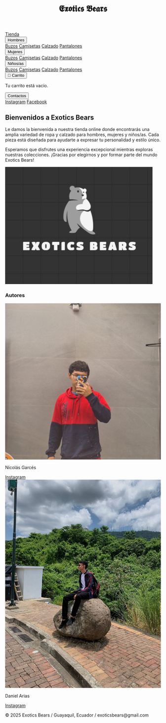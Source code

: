 <html lang="es">
<head>
    <meta charset="UTF-8">
    <meta name="viewport" content="width=device-width, initial-scale=1.0">
    <title>𝕰𝖝𝖔𝖙𝖎𝖈𝖘 𝕭𝖊𝖆𝖗𝖘</title>
    <link rel="shorcut icon" href="logobears.png" type="image/x*icon">
    <link href="https://fonts.googleapis.com/css2?family=Roboto:wght@400;700&display=swap" rel="stylesheet">
    <link rel="stylesheet" href="tiendainicio.css">
    <script src="https://www.paypal.com/sdk/js?client-id=AUOWkN4Z2zygOU8srIfKtQsUa9VL-oGJLhy2RBBVVrImy4yw8hazb2vBWmvgnExQORJiFNM_6cM-l1NP&currency=USD"></script>
</head>
<body>
    <header>
        <h1>𝕰𝖝𝖔𝖙𝖎𝖈𝖘 𝕭𝖊𝖆𝖗𝖘</h1>
    </header>
    <nav>
        <a href="tiendaderopa.html">Tienda</a>
        <div class="dropdown">
            <button class="dropbtn">Hombres</button>
            <div class="dropdown-content">
                <a href="buzos H.html">Buzos</a>
                <a href="camisetas H.html">Camisetas</a>
                <a href="calzado H.html">Calzado</a>
                <a href="pantalones H.html">Pantalones</a>
            </div>
        </div>
        <div class="dropdown">
            <button class="dropbtn">Mujeres</button>
            <div class="dropdown-content">
                <a href="buzos M.html">Buzos</a>
                <a href="camisetas M.html">Camisetas</a>
                <a href="calzado M.html">Calzado</a>
                <a href="pantalones M.html">Pantalones</a>
            </div>
        </div>
        <div class="dropdown">
            <button class="dropbtn">Niños/as</button>
            <div class="dropdown-content">
                <a href="buzos N.html">Buzos</a>
                <a href="camisetas N.html">Camisetas</a>
                <a href="calzado N.html">Calzado</a>
                <a href="pantalones N.html">Pantalones</a>
            </div>
        </div>
        <div class="dropdown">
            <button class="dropbtn">🛒 Carrito</button>
            <div class="dropdown-content cart">
                <p>Tu carrito está vacío.</p>
            </div>
        </div>
        <div class="dropdown">
            <button class="dropbtn">Contactos</button>
            <div class="dropdown-content cart">
                <a href="https://www.instagram.com/exoticsbears?igsh=NnB6MWFheXpmaGM2">Instagram</a>
                <a href="https://www.facebook.com/share/14gc2sjqY3/" >Facebook</a>
            </div>
        </div>
    </nav>
    <main>
        <div class="text-container">
            <h2>Bienvenidos a Exotics Bears</h2>
            <p>Le damos la bienvenida a nuestra tienda online donde encontrarás una amplia variedad de ropa y calzado para hombres, mujeres y niños/as. Cada pieza está diseñada para ayudarte a expresar tu personalidad y estilo único.</p>
            <p>Esperamos que disfrutes una experiencia excepcional mientras exploras nuestras colecciones. ¡Gracias por elegirnos y por formar parte del mundo Exotics Bears! </p>
        </div>
        <div class="image-container">
            <img src="exoticsbear1.png" alt="Exotics Bears">
        </div>
    </main>
    <section class="authors">
        <h3>Autores</h3>
        <div class="author-container">
            <div class="author">
                <img src="nicolvs.gn.jpg" alt="Autor 1" class="author-photo">
                <p>Nicolás Garcés</p>
                <a href="https://www.instagram.com/nicolvs.gn/" class="social-link">Instagram</a>
            </div>
            <div class="author">
                <img src="sir_dxniel.jpg" alt="Autor 2" class="author-photo">
                <p>Daniel Arias</p>
                <a href="https://www.instagram.com/sir_dxniel?igsh=MWNxbzdwbzNzMjMxeg==" class="social-link">Instagram</a>
            </div>
        </div>
    </section>
    <footer>
        <div class="info-bar">
            <p>© 2025 Exotics Bears / Guayaquil, Ecuador / exoticsbears@gmail.com</p>
        </div>
    </footer>
    <script src="carrito.js"></script>
</body>
</html>
